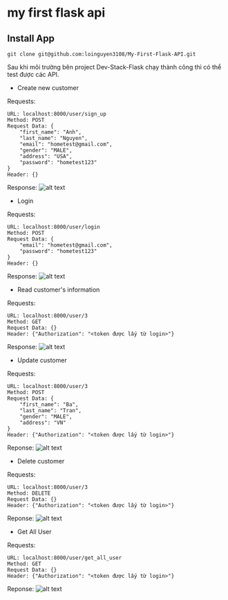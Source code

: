 # my first flask api

## Install App
```
git clone git@github.com:loinguyen3108/My-First-Flask-API.git
```

Sau khi môi trường bên project Dev-Stack-Flask chạy thành công thì có thể test được các API.

- Create new customer

Requests:
```
URL: localhost:8000/user/sign_up
Method: POST
Request Data: {
    "first_name": "Anh",
    "last_name": "Nguyen",
    "email": "hometest@gmail.com",
    "gender": "MALE",
    "address": "USA",
    "password": "hometest123"
}
Header: {}
```
Response:
![alt text](https://github.com/loinguyen3108/My-First-Flask-API/blob/main/images/Sign_Up_PM.png?raw=true)

- Login

Requests:
```
URL: localhost:8000/user/login
Method: POST
Request Data: {
    "email": "hometest@gmail.com",
    "password": "hometest123"
}
Header: {}
```
Response:
![alt text](https://github.com/loinguyen3108/My-First-Flask-API/blob/main/images/Login_PM.png?raw=true)

- Read customer's information

Requests:
```
URL: localhost:8000/user/3
Method: GET
Request Data: {}
Header: {"Authorization": "<token được lấy từ login>"}
```
Response:
![alt text](https://github.com/loinguyen3108/My-First-Flask-API/blob/main/images/Get_User_PM.png?raw=true)

- Update customer

Requests:
```
URL: localhost:8000/user/3
Method: POST
Request Data: {
    "first_name": "Ba",
    "last_name": "Tran",
    "gender": "MALE",
    "address": "VN"
}
Header: {"Authorization": "<token được lấy từ login>"}
```
Reponse:
![alt text](https://github.com/loinguyen3108/My-First-Flask-API/blob/main/images/Update_User.png?raw=true)

- Delete customer

Requests:
```
URL: localhost:8000/user/3
Method: DELETE
Request Data: {}
Header: {"Authorization": "<token được lấy từ login>"}
```
Reponse:
![alt text](https://github.com/loinguyen3108/My-First-Flask-API/blob/main/images/Delete_User.png?raw=true)

- Get All User

Requests:
```
URL: localhost:8000/user/get_all_user
Method: GET
Request Data: {}
Header: {"Authorization": "<token được lấy từ login>"}
```
Reponse:
![alt text](https://github.com/loinguyen3108/My-First-Flask-API/blob/main/images/Get_All_User.png?raw=true)

